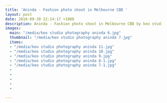 ```yaml
---
title: 'Aninda - Fashion photo shoot in Melbourne CBD '
layout: post
date: 2018-09-30 22:14:17 +1000
description: Aninda - Fashion photo shoot in Melbourne CBD by keo studio photography
images:
  main: "/media/keo studio photography aninda 6.jpg"
  thumbnail: "/media/keo studio photography aninda 7.jpg"
  items:
  - "/media/keo studio photography aninda 11.jpg"
  - "/media/keo studio photography aninda 10.jpg"
  - "/media/keo studio photography aninda 9.jpg"
  - "/media/keo studio photography aninda 8-1.jpg"
  - "/media/keo studio photography aninda 7-1.jpg"
  - 
  - 
  - 
  - 
  - 

---
```

